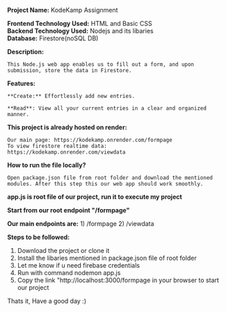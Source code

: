 **Project Name:** KodeKamp Assignment

**Frontend Technology Used:** HTML and Basic CSS<br>
**Backend Technology Used:** Nodejs and its libaries<br>
**Database:** Firestore(noSQL DB)<br>

**Description:**

    This Node.js web app enables us to fill out a form, and upon submission, store the data in Firestore.

**Features:**

    **Create:** Effortlessly add new entries.

    **Read**: View all your current entries in a clear and organized manner.

**This project is already hosted on render:**

    Our main page: https://kodekamp.onrender.com/formpage
    To view firestore realtime data: https://kodekamp.onrender.com/viewdata
    
**How to run the file locally?**

    Open package.json file from root folder and download the mentioned modules. After this step this our web app should work smoothly. 

**app.js is root file of our project, run it to execute my project**

**Start from our root endpoint "/formpage"**

**Our main endpoints are:**
    1) /formpage
    2) /viewdata

**Steps to be followed:**
1) Download the project or clone it
2) Install the libaries mentioned in package.json file of root folder
3) Let me know if u need firebase credentials
4) Run with command nodemon app.js
5) Copy the link "http://localhost:3000/formpage in your browser to start our project

Thats it, Have a good day :)




